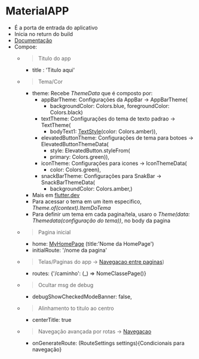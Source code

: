 # MaterialAPP
-   É a porta de entrada do aplicativo
-   Inicia no return do build
- [Documentação](https://api.flutter.dev/flutter/material/MaterialApp-class.html)
-   Compoe:
    - >Titulo do app
        - title : 'Titulo aqui'
    - >Tema/Cor
        - theme: Recebe *ThemeData* que é composto por:
            -   appBarTheme: Configurações da AppBar -> AppBarTheme(
                - backgroundColor: Colors.blue, foregroundColor: Colors.black)
            -   textTheme: Configurações do tema de texto padrao -> TextTheme(
                - bodyText1: [TextStyle](./WidgetsTree.md#textstyle)(color: Colors.amber)),
            -   elevatedButtonTheme: Configurações de tema para botoes -> ElevatedButtonThemeData(
                - style: ElevatedButton.styleFrom(
                - primary: Colors.green)),
            -   iconTheme: Configurações para icones -> IconThemeData(
                - color: Colors.green),
            -   snackBarTheme: Configurações para SnakBar -> SnackBarThemeData(
                - backgroundColor: Colors.amber,)
        - Mais em [flutter.dev](https://api.flutter.dev/flutter/material/ThemeData-class.html)
        - Para acessar o tema em um item especifico, *Theme.of(context).ItemDoTema*
        - Para definir um tema em cada pagina/tela, usaro o *Theme(data: Themedata(configuração do tema))*, no body da pagina
            
    - >Pagina inicial
        - home: [MyHomePage](./HomePage.md) (title:'Nome da HomePage')
        - initialRoute: '/nome da pagina'
    - >Telas/Paginas do app -> [Navegacao entre paginas](../Navegacao.md))
        - routes: {'/caminho': (_) => NomeClassePage()}
    - >Ocultar msg de debug
        - debugShowCheckedModeBanner: false,
    - >Alinhamento to titulo ao centro
        - centerTitle: true
    - >Navegação avançada por rotas -> [Navegacao](../Navegacao.md)
        - onGenerateRoute: (RouteSettings settings){Condicionais para navegação}
